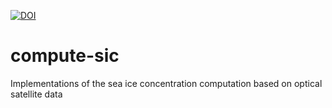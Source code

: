[![DOI](https://zenodo.org/badge/66938122.svg)](https://zenodo.org/badge/latestdoi/66938122)



# compute-sic
Implementations of the sea ice concentration computation based on optical satellite data
